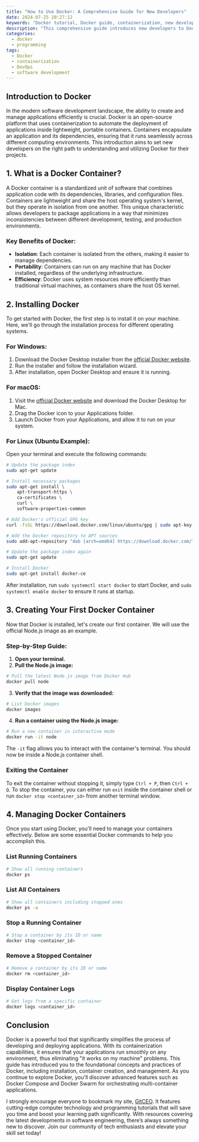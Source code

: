 ```yaml
---
title: "How to Use Docker: A Comprehensive Guide for New Developers"
date: 2024-07-25 20:27:12
keywords: "Docker tutorial, Docker guide, containerization, new developers, DevOps"
description: "This comprehensive guide introduces new developers to Docker, a powerful platform for developing, shipping, and running applications. It covers the basic concepts of containerization, how to install Docker, and provides step-by-step instructions for creating and managing Docker containers. With examples and code snippets, this tutorial will equip you with the knowledge to leverage Docker in your projects. Ideal for beginners in software development, this article is a must-read for those looking to streamline their development workflow and enhance productivity through the use of container technology."
categories:
  - docker
  - programming
tags:
  - Docker
  - containerization
  - DevOps
  - software development
---
```


## Introduction to Docker

In the modern software development landscape, the ability to create and manage applications efficiently is crucial. Docker is an open-source platform that uses containerization to automate the deployment of applications inside lightweight, portable containers. Containers encapsulate an application and its dependencies, ensuring that it runs seamlessly across different computing environments. This introduction aims to set new developers on the right path to understanding and utilizing Docker for their projects.

<!-- more -->

## 1. What is a Docker Container?

A Docker container is a standardized unit of software that combines application code with its dependencies, libraries, and configuration files. Containers are lightweight and share the host operating system's kernel, but they operate in isolation from one another. This unique characteristic allows developers to package applications in a way that minimizes inconsistencies between different development, testing, and production environments.

### Key Benefits of Docker:

- **Isolation**: Each container is isolated from the others, making it easier to manage dependencies.
- **Portability**: Containers can run on any machine that has Docker installed, regardless of the underlying infrastructure.
- **Efficiency**: Docker uses system resources more efficiently than traditional virtual machines, as containers share the host OS kernel.

## 2. Installing Docker

To get started with Docker, the first step is to install it on your machine. Here, we'll go through the installation process for different operating systems.

### For Windows:

1. Download the Docker Desktop installer from the [official Docker website](https://www.docker.com/products/docker-desktop/).
2. Run the installer and follow the installation wizard.
3. After installation, open Docker Desktop and ensure it is running.

### For macOS:

1. Visit the [official Docker website](https://www.docker.com/products/docker-desktop/) and download the Docker Desktop for Mac.
2. Drag the Docker icon to your Applications folder.
3. Launch Docker from your Applications, and allow it to run on your system.

### For Linux (Ubuntu Example):

Open your terminal and execute the following commands:

```bash
# Update the package index
sudo apt-get update

# Install necessary packages
sudo apt-get install \
    apt-transport-https \
    ca-certificates \
    curl \
    software-properties-common

# Add Docker's official GPG key
curl -fsSL https://download.docker.com/linux/ubuntu/gpg | sudo apt-key add -

# Add the Docker repository to APT sources
sudo add-apt-repository "deb [arch=amd64] https://download.docker.com/linux/ubuntu $(lsb_release -cs) stable"

# Update the package index again
sudo apt-get update

# Install Docker
sudo apt-get install docker-ce
```

After installation, run `sudo systemctl start docker` to start Docker, and `sudo systemctl enable docker` to ensure it runs at startup.

## 3. Creating Your First Docker Container

Now that Docker is installed, let's create our first container. We will use the official Node.js image as an example.

### Step-by-Step Guide:

1. **Open your terminal.**
2. **Pull the Node.js image:**

```bash
# Pull the latest Node.js image from Docker Hub
docker pull node
```

3. **Verify that the image was downloaded:**

```bash
# List Docker images
docker images
```

4. **Run a container using the Node.js image:**

```bash
# Run a new container in interactive mode
docker run -it node
```

The `-it` flag allows you to interact with the container's terminal. You should now be inside a Node.js container shell.

### Exiting the Container

To exit the container without stopping it, simply type `Ctrl + P`, then `Ctrl + Q`. To stop the container, you can either run `exit` inside the container shell or run `docker stop <container_id>` from another terminal window.

## 4. Managing Docker Containers

Once you start using Docker, you'll need to manage your containers effectively. Below are some essential Docker commands to help you accomplish this.

### List Running Containers

```bash
# Show all running containers
docker ps
```

### List All Containers

```bash
# Show all containers including stopped ones
docker ps -a
```

### Stop a Running Container

```bash
# Stop a container by its ID or name
docker stop <container_id>
```

### Remove a Stopped Container

```bash
# Remove a container by its ID or name
docker rm <container_id>
```

### Display Container Logs

```bash
# Get logs from a specific container
docker logs <container_id>
```

## Conclusion

Docker is a powerful tool that significantly simplifies the process of developing and deploying applications. With its containerization capabilities, it ensures that your applications run smoothly on any environment, thus eliminating "it works on my machine" problems. This guide has introduced you to the foundational concepts and practices of Docker, including installation, container creation, and management. As you continue to explore Docker, you'll discover advanced features such as Docker Compose and Docker Swarm for orchestrating multi-container applications. 

I strongly encourage everyone to bookmark my site, [GitCEO](https://gitceo.com). It features cutting-edge computer technology and programming tutorials that will save you time and boost your learning path significantly. With resources covering the latest developments in software engineering, there’s always something new to discover. Join our community of tech enthusiasts and elevate your skill set today!